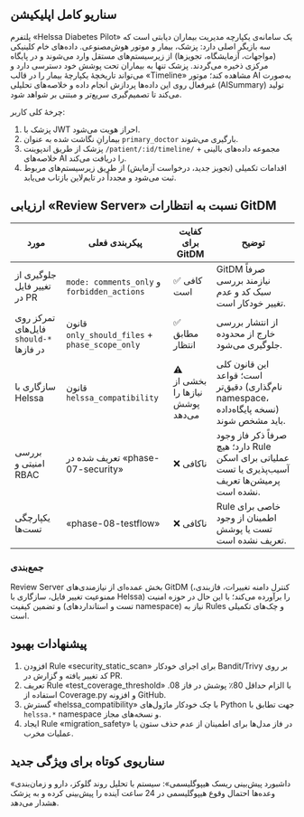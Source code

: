 ## سناریو کامل اپلیکیشن

پلتفرم «Helssa Diabetes Pilot» یک سامانه‌ی یکپارچه مدیریت بیماران دیابتی است که سه بازیگر اصلی دارد: پزشک، بیمار و موتور هوش‌مصنوعی. داده‌های خام کلینیکی (مواجهات، آزمایشگاه، تجویزها) از زیرسیستم‌­های مستقل وارد می‌شوند و در پایگاه مرکزی ذخیره می‌گردند. پزشک تنها به بیماران تحت پوشش خود دسترسی دارد و می‌تواند تاریخچه‌ٔ یکپارچهٔ بیمار را در قالب «Timeline» مشاهده کند؛ موتور AI به‌صورت غیرفعال روی این داده‌­ها پردازش انجام داده و خلاصه‌­های تحلیلی (AISummary) تولید می‌کند تا تصمیم‌گیری سریع‌تر و مبتنی بر شواهد شود.

چرخهٔ کلی کاربر:
1. پزشک با JWT احراز هویت می‌شود.
2. بیمارانِ نگاشت شده به عنوان `primary_doctor` بارگیری می‌شوند.
3. پزشک از طریق اندپوینت `/patient/:id/timeline/` مجموعه داده‌های بالینی + خلاصه‌های AI را دریافت می‌کند.
4. اقدامات تکمیلی (تجویز جدید، درخواست آزمایش) از طریق زیرسیستم‌­های مربوط ثبت می‌شود و مجدداً در تایم‌لاین بازتاب می‌یابد.

## ارزیابی «Review Server» نسبت به انتظارات GitDM

| مورد | پیکربندی فعلی | کفایت برای GitDM | توضیح |
|------|---------------|------------------|--------|
| جلوگیری از تغییر فایل در PR | `mode: comments_only` و `forbidden_actions` | ✅ کافی است | GitDM صرفاً نیازمند بررسی سبک کد و عدم تغییر خودکار است. |
| تمرکز روی فایل‌های `should-*` در فازها | قانون `only_should_files` + `phase_scope_only` | ✅ مطابق انتظار | از انتشار بررسی خارج از محدوده جلوگیری می‌شود. |
| سازگاری با Helssa | قانون `helssa_compatibility` | ⚠️ بخشی‌ از نیازها را پوشش می‌دهد | این قانون کلی است؛ قواعد دقیق‌تر (نام‌گذاری namespace، نسخه پایگاه‌داده) باید مشخص شوند. |
| بررسی امنیتی و RBAC | تعریف شده در «phase-07-security» | ❌ ناکافی | صرفاً ذکر فاز وجود دارد؛ هیچ Rule عملیاتی برای اسکن آسیب‌پذیری یا تست پرمیشن‌ها تعریف نشده است. |
| یکپارچگی تست‌ها | «phase-08-testflow» | ❌ ناکافی | Rule خاصی برای اطمینان از وجود تست یا پوشش تعریف نشده است. |

### جمع‌بندی
Review Server بخش عمده‌ای از نیازمندی‌های GitDM (کنترل دامنه تغییرات، فازبندی، ممنوعیت تغییر فایل، سازگاری با Helssa) را برآورده می‌کند؛ با این حال در حوزه امنیت و تضمین کیفیت (تست و استانداردهای namespace) نیاز به Rules و چک‌های تکمیلی است.

## پیشنهادات بهبود
1. افزودن Rule «security_static_scan» برای اجرای خودکار Bandit/Trivy بر روی کد تغییر یافته و گزارش در PR.
2. تعریف Rule «test_coverage_threshold» با الزام حداقل 80٪ پوشش در فاز 08. استفاده از Coverage.py و افزونه GitHub.
3. گسترش «helssa_compatibility» با چک خودکار ماژول‌­های Python جهت تطابق با `helssa.*` namespace و نسخه‌های مجاز.
4. ایجاد Rule «migration_safety» در فاز مدل‌ها برای اطمینان از عدم حذف ستون یا عملیات مخرب.

## سناریوی کوتاه برای ویژگی جدید
«داشبورد پیش‌بینی ریسک هیپوگلیسمی»: سیستم با تحلیل روند گلوکز، دارو و زمان‌بندی وعده‌ها احتمال وقوع هیپوگلیسمی در 24 ساعت آینده را پیش‌بینی کرده و به پزشک هشدار می‌دهد.